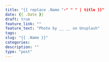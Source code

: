 ```yaml
---
title: "{{ replace .Name "-" " " | title }}"
date: {{ .Date }}
draft: true
feature_link: ""
feature_text: "Photo by __ __ on Unsplash"
tags:
slug: "{{ .Name }}"
categories: 
description: ""
type: "post"
---
```


